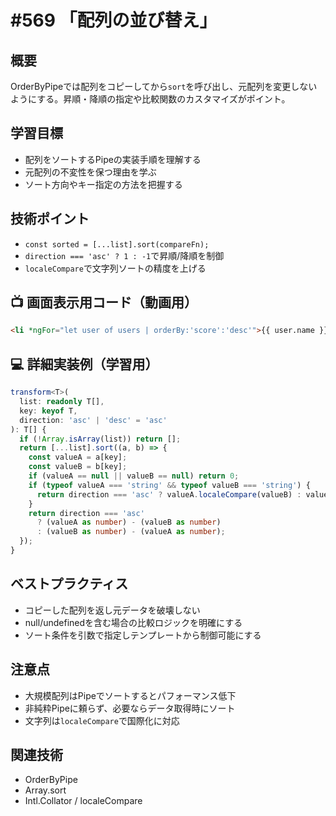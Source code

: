 # #569 「配列の並び替え」

## 概要
OrderByPipeでは配列をコピーしてから`sort`を呼び出し、元配列を変更しないようにする。昇順・降順の指定や比較関数のカスタマイズがポイント。

## 学習目標
- 配列をソートするPipeの実装手順を理解する
- 元配列の不変性を保つ理由を学ぶ
- ソート方向やキー指定の方法を把握する

## 技術ポイント
- `const sorted = [...list].sort(compareFn);`
- `direction === 'asc' ? 1 : -1`で昇順/降順を制御
- `localeCompare`で文字列ソートの精度を上げる

## 📺 画面表示用コード（動画用）
```html
<li *ngFor="let user of users | orderBy:'score':'desc'">{{ user.name }}: {{ user.score }}</li>
```

## 💻 詳細実装例（学習用）
```typescript
transform<T>(
  list: readonly T[],
  key: keyof T,
  direction: 'asc' | 'desc' = 'asc'
): T[] {
  if (!Array.isArray(list)) return [];
  return [...list].sort((a, b) => {
    const valueA = a[key];
    const valueB = b[key];
    if (valueA == null || valueB == null) return 0;
    if (typeof valueA === 'string' && typeof valueB === 'string') {
      return direction === 'asc' ? valueA.localeCompare(valueB) : valueB.localeCompare(valueA);
    }
    return direction === 'asc'
      ? (valueA as number) - (valueB as number)
      : (valueB as number) - (valueA as number);
  });
}
```

## ベストプラクティス
- コピーした配列を返し元データを破壊しない
- null/undefinedを含む場合の比較ロジックを明確にする
- ソート条件を引数で指定しテンプレートから制御可能にする

## 注意点
- 大規模配列はPipeでソートするとパフォーマンス低下
- 非純粋Pipeに頼らず、必要ならデータ取得時にソート
- 文字列は`localeCompare`で国際化に対応

## 関連技術
- OrderByPipe
- Array.sort
- Intl.Collator / localeCompare
